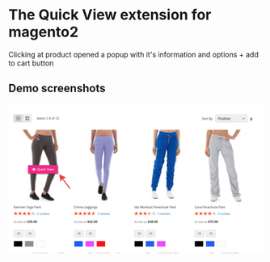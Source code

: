 # The Quick View extension for magento2
Clicking at product opened a popup with it's information and options + add to cart button

## Demo screenshots
![Catalog listing](docs/listing.png)
